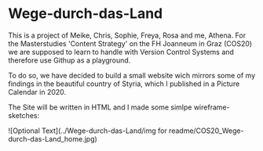 # Wege-durch-das-Land

This is a project of Meike, Chris, Sophie, Freya, Rosa and me, Athena.
For the Masterstudies 'Content Strategy' on the FH Joanneum in Graz (COS20) we are supposed to learn to handle with Version Control Systems and therefore use Githup as a playground.

To do so, we have decided to build a small website wich mirrors some of my findings in the beautiful country of Styria, which I published in a Picture Calendar in 2020.

The Site will be written in HTML and I made some simlpe wireframe-sketches:

![Optional Text](../Wege-durch-das-Land/img for readme/COS20_Wege-durch-das-Land_home.jpg)
